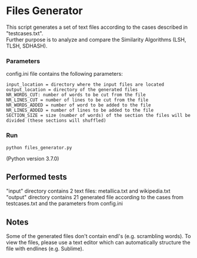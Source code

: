 # Files Generator
This script generates a set of text files according to the cases described in "testcases.txt". <br /> Further purpose is to analyze and compare the Similarity Algorithms (LSH, TLSH, SDHASH).


### Parameters
config.ini file contains the following parameters:
```
input_location = directory where the input files are located
output_location = directory of the generated files
NR_WORDS_CUT: number of words to be cut from the file
NR_LINES_CUT = number of lines to be cut from the file
NR_WORDS_ADDED = number of word to be added to the file
NR_LINES_ADDED = number of lines to be added to the file
SECTION_SIZE = size (number of words) of the section the files will be divided (these sections will shuffled)
```

### Run
```
python files_generator.py
```
(Python version 3.7.0)

## Performed tests

"input" directory contains 2 text files: metallica.txt and wikipedia.txt <br />
"output" directory contains 21 generated file according to the cases from testcases.txt and the parameters from config.ini

## Notes

Some of the generated files don't contain endl's (e.g. scrambling words). To view the files, please use a text editor which can automatically structure the file with endlines (e.g. Sublime).

